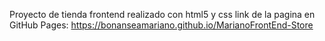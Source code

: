 Proyecto de tienda frontend realizado con html5 y css
link de la pagina en GitHub Pages: https://bonanseamariano.github.io/MarianoFrontEnd-Store